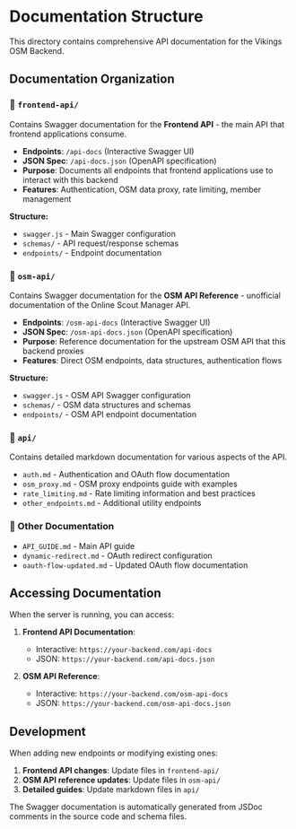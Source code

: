 # Documentation Structure

This directory contains comprehensive API documentation for the Vikings OSM Backend.

## Documentation Organization

### 📁 `frontend-api/`
Contains Swagger documentation for the **Frontend API** - the main API that frontend applications consume.

- **Endpoints**: `/api-docs` (Interactive Swagger UI)
- **JSON Spec**: `/api-docs.json` (OpenAPI specification)
- **Purpose**: Documents all endpoints that frontend applications use to interact with this backend
- **Features**: Authentication, OSM data proxy, rate limiting, member management

**Structure:**
- `swagger.js` - Main Swagger configuration
- `schemas/` - API request/response schemas
- `endpoints/` - Endpoint documentation

### 📁 `osm-api/`
Contains Swagger documentation for the **OSM API Reference** - unofficial documentation of the Online Scout Manager API.

- **Endpoints**: `/osm-api-docs` (Interactive Swagger UI)
- **JSON Spec**: `/osm-api-docs.json` (OpenAPI specification)
- **Purpose**: Reference documentation for the upstream OSM API that this backend proxies
- **Features**: Direct OSM endpoints, data structures, authentication flows

**Structure:**
- `swagger.js` - OSM API Swagger configuration
- `schemas/` - OSM data structures and schemas
- `endpoints/` - OSM API endpoint documentation

### 📁 `api/`
Contains detailed markdown documentation for various aspects of the API.

- `auth.md` - Authentication and OAuth flow documentation
- `osm_proxy.md` - OSM proxy endpoints guide with examples
- `rate_limiting.md` - Rate limiting information and best practices
- `other_endpoints.md` - Additional utility endpoints

### 📄 Other Documentation
- `API_GUIDE.md` - Main API guide
- `dynamic-redirect.md` - OAuth redirect configuration
- `oauth-flow-updated.md` - Updated OAuth flow documentation

## Accessing Documentation

When the server is running, you can access:

1. **Frontend API Documentation**: 
   - Interactive: `https://your-backend.com/api-docs`
   - JSON: `https://your-backend.com/api-docs.json`

2. **OSM API Reference**:
   - Interactive: `https://your-backend.com/osm-api-docs`
   - JSON: `https://your-backend.com/osm-api-docs.json`

## Development

When adding new endpoints or modifying existing ones:

1. **Frontend API changes**: Update files in `frontend-api/`
2. **OSM API reference updates**: Update files in `osm-api/`
3. **Detailed guides**: Update markdown files in `api/`

The Swagger documentation is automatically generated from JSDoc comments in the source code and schema files.